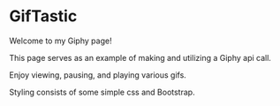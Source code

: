 # GifTastic
Welcome to my Giphy page!

This page serves as an example of making and utilizing a Giphy api call.

Enjoy viewing, pausing, and playing various gifs.

Styling consists of some simple css and Bootstrap.
